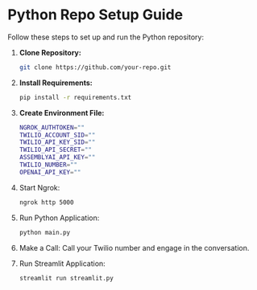 # Python Repo Setup Guide

Follow these steps to set up and run the Python repository:

1. **Clone Repository:**
   ```bash
   git clone https://github.com/your-repo.git

2. **Install Requirements:**
    ```bash
    pip install -r requirements.txt

3. **Create Environment File:**

    ```bash
    NGROK_AUTHTOKEN=""
    TWILIO_ACCOUNT_SID=""
    TWILIO_API_KEY_SID=""
    TWILIO_API_SECRET=""
    ASSEMBLYAI_API_KEY=""
    TWILIO_NUMBER=""
    OPENAI_API_KEY=""

4. Start Ngrok:

    ```bash
    ngrok http 5000

5. Run Python Application:

    ```bash
    python main.py


6. Make a Call:
Call your Twilio number and engage in the conversation.

7. Run Streamlit Application:

    ```bash
    streamlit run streamlit.py




